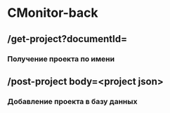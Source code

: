 # CMonitor-back

## /get-project?documentId=<documentId>
### Получение проекта по имени

## /post-project body=\<project json\>
### Добавление проекта в базу данных

